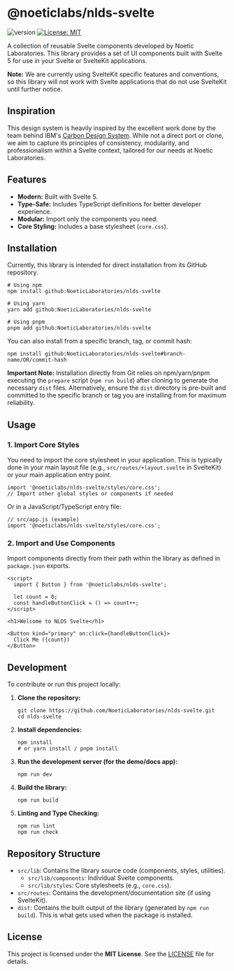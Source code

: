 # @noeticlabs/nlds-svelte

![version](https://img.shields.io/badge/version-0.1.0-blue)
[![License: MIT](https://img.shields.io/badge/License-MIT-blue.svg)](https://opensource.org/licenses/MIT)


A collection of reusable Svelte components developed by Noetic Laboratories. This library provides a set of UI components built with Svelte 5 for use in your Svelte or SvelteKit applications.

**Note:** We are currently using SvelteKit specific features and conventions, so this library will not work with Svelte applications that do not use SvelteKit until further notice.

## Inspiration

This design system is heavily inspired by the excellent work done by the team behind IBM's [Carbon Design System](https://carbondesignsystem.com/). While not a direct port or clone, we aim to capture its principles of consistency, modularity, and professionalism within a Svelte context, tailored for our needs at Noetic Laboratories.

## Features

*   **Modern:** Built with Svelte 5.
*   **Type-Safe:** Includes TypeScript definitions for better developer experience.
*   **Modular:** Import only the components you need.
*   **Core Styling:** Includes a base stylesheet (`core.css`).

## Installation

Currently, this library is intended for direct installation from its GitHub repository.

```
# Using npm
npm install github:NoeticLaboratories/nlds-svelte

# Using yarn
yarn add github:NoeticLaboratories/nlds-svelte

# Using pnpm
pnpm add github:NoeticLaboratories/nlds-svelte
```

You can also install from a specific branch, tag, or commit hash:

```
npm install github:NoeticLaboratories/nlds-svelte#branch-name/OR/commit-hash
```

**Important Note:** Installation directly from Git relies on npm/yarn/pnpm executing the `prepare` script (`npm run build`) after cloning to generate the necessary `dist` files. Alternatively, ensure the `dist` directory is pre-built and committed to the specific branch or tag you are installing from for maximum reliability.

## Usage

### 1. Import Core Styles

You need to import the core stylesheet in your application. This is typically done in your main layout file (e.g., `src/routes/+layout.svelte` in SvelteKit) or your main application entry point.

```
import '@noeticlabs/nlds-svelte/styles/core.css';
// Import other global styles or components if needed
```

Or in a JavaScript/TypeScript entry file:

```
// src/app.js (example)
import '@noeticlabs/nlds-svelte/styles/core.css';
```

### 2. Import and Use Components

Import components directly from their path within the library as defined in `package.json` exports.

```
<script>
  import { Button } from '@noeticlabs/nlds-svelte';

  let count = 0;
  const handleButtonClick = () => count++;
</script>

<h1>Welcome to NLDS Svelte</h1>

<Button kind="primary" on:click={handleButtonClick}>
  Click Me ({count})
</Button>
```

## Development

To contribute or run this project locally:

1.  **Clone the repository:**
    ```
    git clone https://github.com/NoeticLaboratories/nlds-svelte.git
    cd nlds-svelte
    ```
2.  **Install dependencies:**
    ```
    npm install
    # or yarn install / pnpm install
    ```
3.  **Run the development server (for the demo/docs app):**
    ```
    npm run dev
    ```
4.  **Build the library:**
    ```
    npm run build
    ```
5.  **Linting and Type Checking:**
    ```
    npm run lint
    npm run check
    ```

## Repository Structure

*   `src/lib`: Contains the library source code (components, styles, utilities).
    *   `src/lib/components`: Individual Svelte components.
    *   `src/lib/styles`: Core stylesheets (e.g., `core.css`).
*   `src/routes`: Contains the development/documentation site (if using SvelteKit).
*   `dist`: Contains the built output of the library (generated by `npm run build`). This is what gets used when the package is installed.

## License

This project is licensed under the **MIT License**. See the [LICENSE](./LICENSE) file for details.
